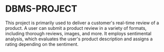 # DBMS-PROJECT

This project is primarily used to deliver a customer's real-time review of a product.
A user can submit a product review in a variety of formats, including thorough 
reviews, images, and more. It employs sentimental analysis, which evaluates the 
user's product description and assigns a rating depending on the sentiment.
